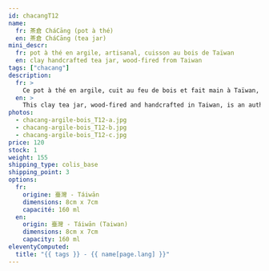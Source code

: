 ```yaml
---
id: chacangT12
name:
  fr: 茶倉 CháCāng (pot à thé)
  en: 茶倉 CháCāng (tea jar)
mini_descr:
  fr: pot à thé en argile, artisanal, cuisson au bois de Taïwan
  en: clay handcrafted tea jar, wood-fired from Taiwan
tags: ["chacang"]
description:
  fr: >
    Ce pot à thé en argile, cuit au feu de bois et fait main à Taïwan, est une pièce authentique pleine de caractère.<!--more--> Ses nuances naturelles et son fini texturé ajoutent une touche d'élégance rustique à votre rituel du thé. Un compagnon unique pour vos moments de sérénité.
  en: >
    This clay tea jar, wood-fired and handcrafted in Taiwan, is an authentic piece full of character.<!--more--> Its natural tones and textured finish add a touch of rustic elegance to your tea ritual. A unique companion for moments of serenity.
photos:
  - chacang-argile-bois_T12-a.jpg
  - chacang-argile-bois_T12-b.jpg
  - chacang-argile-bois_T12-c.jpg
price: 120
stock: 1
weight: 155
shipping_type: colis_base
shipping_point: 3
options:
  fr:
    origine: 臺灣 - Táiwān
    dimensions: 8cm x 7cm
    capacité: 160 ml
  en:
    origin: 臺灣 - Táiwān (Taiwan)
    dimensions: 8cm x 7cm
    capacity: 160 ml
eleventyComputed:
  title: "{{ tags }} - {{ name[page.lang] }}"
---
```

